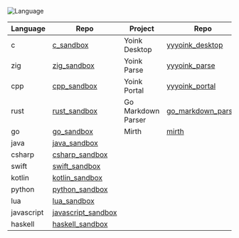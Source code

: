 ![Language](https://github-readme-stats.vercel.app/api/top-langs/?username=permalik&size_weight=0.5&count_weight=0.5&theme=apprentice&card_width=650&langs_count=20&custom_title=Languages&layout=compact)

| Language   | Repo                                                                 | Project              | Repo                                                                     | Project | Repo                                     |
|------------|----------------------------------------------------------------------|----------------------|--------------------------------------------------------------------------|---------|------------------------------------------|
| c          | [c_sandbox](https://github.com/permalik/c_sandbox)                   | Yoink Desktop        | [yyyoink_desktop](https://github.com/permalik/yyyoink_desktop)           | Auto    | [auto](https://github.com/permalik/auto) |
| zig        | [zig_sandbox](https://github.com/permalik/zig_sandbox)               | Yoink Parse          | [yyyoink_parse](https://github.com/permalik/yyyoink_parse)               | Nix     | [nix](https://github.com/permalik/nix)   |
| cpp        | [cpp_sandbox](https://github.com/permalik/cpp_sandbox)               | Yoink Portal         | [yyyoink_portal](https://github.com/permalik/yyyoink_portal)             |         |                                          |
| rust       | [rust_sandbox](https://github.com/permalik/rust_sandbox)             | Go Markdown Parser   | [go_markdown_parser](https://github.com/permalik/go_markdown_parser)     |         |                                          |
| go         | [go_sandbox](https://github.com/permalik/go_sandbox)                 | Mirth                | [mirth](https://github.com/permalik/mirth)                               |         |                                          |
| java       | [java_sandbox](https://github.com/permalik/java_sandbox)             |                      |                                                                          |         |                                          |
| csharp     | [csharp_sandbox](https://github.com/permalik/csharp_sandbox)         |                      |                                                                          |         |                                          |
| swift      | [swift_sandbox](https://github.com/permalik/swift_sandbox)           |                      |                                                                          |         |                                          |
| kotlin     | [kotlin_sandbox](https://github.com/permalik/kotlin_sandbox)         |                      |                                                                          |         |                                          |
| python     | [python_sandbox](https://github.com/permalik/python_sandbox)         |                      |                                                                          |         |                                          |
| lua        | [lua_sandbox](https://github.com/permalik/lua_sandbox)               |                      |                                                                          |         |                                          |
| javascript | [javascript_sandbox](https://github.com/permalik/javascript_sandbox) |                      |                                                                          |         |                                          |
| haskell    | [haskell_sandbox](https://github.com/permalik/haskell_sandbox)       |                      |                                                                          |         |                                          |

<!--
![Language](https://github-readme-stats.vercel.app/api/top-langs/?username=permalik&size_weight=0.5&count_weight=0.5&theme=apprentice&langs_count=20&custom_title=Languages&layout=compact)
-->

<!--
**permalik/permalik** is a ✨ _special_ ✨ repository because its `README.md` (this file) appears on your GitHub profile.

Here are some ideas to get you started:

- 🔭 I’m currently working on ...
- 🌱 I’m currently learning ...
- 👯 I’m looking to collaborate on ...
- 🤔 I’m looking for help with ...
- 💬 Ask me about ...
- 📫 How to reach me: ...
- 😄 Pronouns: ...
- ⚡ Fun fact: ...
-->
